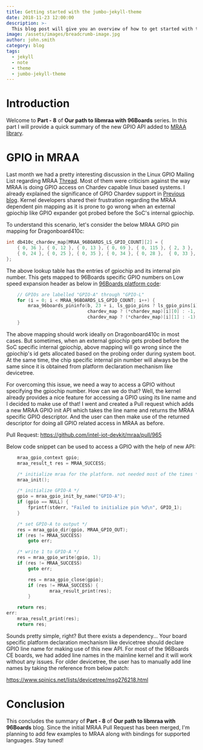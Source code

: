 ```yaml
---
title: Getting started with the jumbo-jekyll-theme
date: 2018-11-23 12:00:00
description: >-
  This blog post will give you an overview of how to get started with the jumbo-jekyll-theme
image: /assets/images/breadcrumb-image.jpg
author: john.smith
category: blog
tags:
  - jekyll
  - note
  - theme
  - jumbo-jekyll-theme
---
```


# Introduction

Welcome to **Part - 8** of **Our path to libmraa with 96Boards** series. In
this part I will provide a quick summary of the new GPIO API added to [MRAA library](https://github.com/intel-iot-devkit/mraa).

# GPIO in MRAA

Last month we had a pretty interesting discussion in the Linux GPIO Mailing List
regarding MRAA [Thread](https://lkml.org/lkml/2019/4/18/218). Most of them were
criticism against the way MRAA is doing GPIO access on Chardev capable linux
based systems. I already explained the significance of GPIO Chardev support in
[Previous blog](https://www.96boards.org/blog/path-libmraa-96boards-part-7/).
Kernel developers shared their frustration regarding the MRAA dependent pin
mapping as it is prone to go wrong when an external gpiochip like GPIO expander
got probed before the SoC's internal gpiochip.

To understand this scenario, let's consider the below MRAA GPIO pin mapping for
Dragonboard410c:

```c
int db410c_chardev_map[MRAA_96BOARDS_LS_GPIO_COUNT][2] = {
    { 0, 36 }, { 0, 12 }, { 0, 13 }, { 0, 69 }, { 0, 115 }, { 2, 3 },
    { 0, 24 }, { 0, 25 }, { 0, 35 }, { 0, 34 }, { 0, 28 },  { 0, 33 },
};
```

The above lookup table has the entries of gpiochip and its internal pin
number. This gets mapped to 96Boards specific GPIO numbers on Low speed
expansion header as below in [96Boards platform code](https://github.com/intel-iot-devkit/mraa/blob/master/src/arm/96boards.c):

```c
    // GPIOs are labelled "GPIO-A" through "GPIO-L"
    for (i = 0; i < MRAA_96BOARDS_LS_GPIO_COUNT; i++) {
        mraa_96boards_pininfo(b, 23 + i, ls_gpio_pins ? ls_gpio_pins[i] : -1, 1, "GPIO-%c", 'A' + i,
                              chardev_map ? (*chardev_map)[i][0] : -1,
                              chardev_map ? (*chardev_map)[i][1] : -1);
    }
```

The above mapping should work ideally on Dragonboard410c in most cases. But
sometimes, when an external gpiochip gets probed before the SoC specific
internal gpiochip, above mapping will go wrong since the gpiochip's id gets
allocated based on the probing order during system boot. At the same time,
the chip specific internal pin number will always be the same since it is obtained
from platform declaration mechanism like devicetree.

For overcoming this issue, we need a way to access a GPIO without specifying the
gpiochip number. How can we do that? Well, the kernel already provides a nice
feature for accessing a GPIO using its line name and I decided to make use of
that! I went and created a Pull request which adds a new MRAA GPIO init API
which takes the line name and returns the MRAA specific GPIO descriptor. And
the user can then make use of the returned descriptor for doing all GPIO related
access in MRAA as before.

Pull Request: https://github.com/intel-iot-devkit/mraa/pull/965

Below code snippet can be used to access a GPIO with the help of new API:

```c
    mraa_gpio_context gpio;
    mraa_result_t res = MRAA_SUCCESS;

    /* initialize mraa for the platform. not needed most of the times */
    mraa_init();

    /* initialize GPIO-A */
    gpio = mraa_gpio_init_by_name("GPIO-A");
    if (gpio == NULL) {
        fprintf(stderr, "Failed to initialize pin %d\n", GPIO_1);
    }

    /* set GPIO-A to output */
    res = mraa_gpio_dir(gpio, MRAA_GPIO_OUT);
    if (res != MRAA_SUCCESS)
        goto err;

    /* write 1 to GPIO-A */
    res = mraa_gpio_write(gpio, 1);
    if (res != MRAA_SUCCESS)
        goto err;

        res = mraa_gpio_close(gpio);
        if (res != MRAA_SUCCESS) {
                mraa_result_print(res);
        }

    return res;
err:
    mraa_result_print(res);
    return res;
```

Sounds pretty simple, right? But there exists a dependency... Your board specific
platform declaration mechanism like devicetree should declare GPIO line name for
making use of this new API. For most of the 96Boards CE boards, we had added
line names in the mainline kernel and it will work without any issues. For older
devicetree, the user has to manually add line names by taking the reference
from below patch:

https://www.spinics.net/lists/devicetree/msg276218.html

# Conclusion

This concludes the summary of **Part - 8** of **Our path to libmraa with 96Boards**
blog. Since the initial MRAA Pull Request has been merged, I'm planning to add
few examples to MRAA along with bindings for supported languages. Stay tuned!
